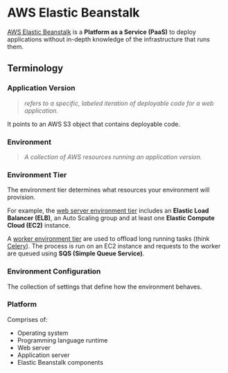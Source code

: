 # AWS Elastic Beanstalk

[AWS Elastic Beanstalk](https://docs.aws.amazon.com/elastic-beanstalk/index.html) is a **Platform as a Service (PaaS)** to deploy applications without in-depth knowledge of the infrastructure that runs them.

## Terminology

### Application Version
> *refers to a specific, labeled iteration of deployable code for a web application.*

It points to an AWS S3 object that contains deployable code.

### Environment
> *A collection of AWS resources running an application version.*

### Environment Tier
The environment tier determines what resources your environment will provision.

For example, the [web server environment tier](https://docs.aws.amazon.com/elasticbeanstalk/latest/dg/concepts-webserver.html) includes an **Elastic Load Balancer (ELB)**, an Auto Scaling group and at least one **Elastic Compute Cloud (EC2)** instance.

A [worker environment tier](https://docs.aws.amazon.com/elasticbeanstalk/latest/dg/using-features-managing-env-tiers.html) are used to offload long running tasks (think [Celery](https://docs.celeryq.dev/en/stable/getting-started/introduction.html)). The process is run on an EC2 instance and requests to the worker are queued using **SQS (Simple Queue Service)**.

### Environment Configuration

The collection of settings that define how the environment behaves.

### Platform

Comprises of:
- Operating system
- Programming language runtime
- Web server
- Application server
- Elastic Beanstalk components


